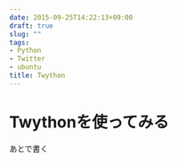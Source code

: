 ```yaml
---
date: 2015-09-25T14:22:13+09:00
draft: true
slug: ""
tags:
- Python
- Twitter
- ubuntu
title: Twython
---
```


# Twythonを使ってみる

あとで書く
